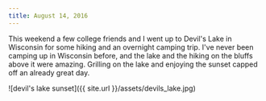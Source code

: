 ```yaml
---
title: August 14, 2016
---
```


This weekend a few college friends and I went up to Devil's Lake in Wisconsin
for some hiking and an overnight camping trip. I've never been camping up in
Wisconsin before, and the lake and the hiking on the bluffs above it were
amazing. Grilling on the lake and enjoying the sunset capped off an already
great day.

![devil's lake sunset]({{ site.url }}/assets/devils_lake.jpg)

